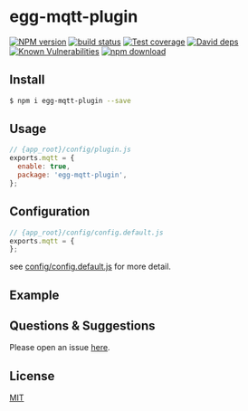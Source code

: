 # egg-mqtt-plugin

[![NPM version][npm-image]][npm-url]
[![build status][travis-image]][travis-url]
[![Test coverage][codecov-image]][codecov-url]
[![David deps][david-image]][david-url]
[![Known Vulnerabilities][snyk-image]][snyk-url]
[![npm download][download-image]][download-url]

[npm-image]: https://img.shields.io/npm/v/egg-mqtt-plugin.svg?style=flat-square
[npm-url]: https://npmjs.org/package/egg-mqtt-plugin
[travis-image]: https://img.shields.io/travis/eggjs/egg-mqtt-plugin.svg?style=flat-square
[travis-url]: https://travis-ci.org/eggjs/egg-mqtt-plugin
[codecov-image]: https://img.shields.io/codecov/c/github/eggjs/egg-mqtt-plugin.svg?style=flat-square
[codecov-url]: https://codecov.io/github/eggjs/egg-mqtt-plugin?branch=master
[david-image]: https://img.shields.io/david/eggjs/egg-mqtt-plugin.svg?style=flat-square
[david-url]: https://david-dm.org/eggjs/egg-mqtt-plugin
[snyk-image]: https://snyk.io/test/npm/egg-mqtt-plugin/badge.svg?style=flat-square
[snyk-url]: https://snyk.io/test/npm/egg-mqtt-plugin
[download-image]: https://img.shields.io/npm/dm/egg-mqtt-plugin.svg?style=flat-square
[download-url]: https://npmjs.org/package/egg-mqtt-plugin

<!--
Description here.
-->

## Install

```bash
$ npm i egg-mqtt-plugin --save
```

## Usage

```js
// {app_root}/config/plugin.js
exports.mqtt = {
  enable: true,
  package: 'egg-mqtt-plugin',
};
```

## Configuration

```js
// {app_root}/config/config.default.js
exports.mqtt = {
};
```

see [config/config.default.js](config/config.default.js) for more detail.

## Example

<!-- example here -->

## Questions & Suggestions

Please open an issue [here](https://github.com/eggjs/egg/issues).

## License

[MIT](LICENSE)
